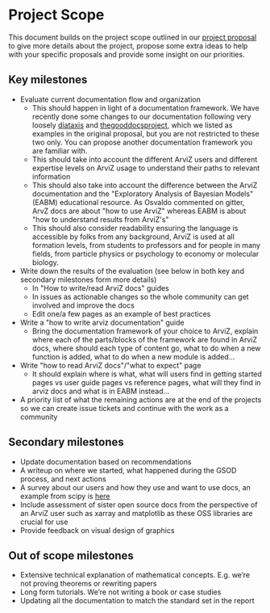 # Project Scope
This document builds on the project scope outlined in our
[project proposal](https://github.com/arviz-devs/arviz/wiki/Season-of-Docs-2021#projects-scope)
to give more details about the project, propose some extra ideas to help with your specific
proposals and provide some insight on our priorities.

## Key milestones

* Evaluate current documentation flow and organization
   * This should happen in light of a documentation framework.
     We have recently done some changes to our documentation following very loosely
     [diataxis](https://diataxis.fr) and
     [thegooddocsproject](https://thegooddocsproject.dev/about/), which we listed as examples in the
     original proposal, but you are not restricted to these two only. You can propose another
     documentation framework you are familiar with.
   * This should take into account the different ArviZ users and different expertise levels on ArviZ
     usage to understand their paths to relevant information
   * This should also take into account the difference between the ArviZ documentation and the
     "Exploratory Analysis of Bayesian Models" (EABM) educational resource. As Osvaldo commented on gitter,
     ArvZ docs are about "how to use ArviZ" whereas EABM is about "how to understand results from ArviZ's"
   * This should also consider readability ensuring the language is accessible by folks from any background,
     ArviZ is used at all formation levels, from students to professors and for people in many
     fields, from particle physics or psychology to economy or molecular biology.
* Write down the results of the evaluation (see below in both key and secondary milestones form more
  details)
   * In "How to write/read ArviZ docs" guides
   * In issues as actionable changes so the whole community can get involved and improve the docs
   * Edit one/a few pages as an example of best practices
* Write a "how to write arviz documentation" guide
   * Bring the documentation framework of your choice to ArviZ, explain where each of the parts/blocks
     of the framework are found in ArviZ docs, where should each type of content go, what to do when
     a new function is added, what to do when a new module is added...
* Write "how to read ArviZ docs"/"what to expect" page
   * It should explain where is what, what will users find in getting started pages vs user guide pages vs reference pages,
     what will they find in arviz docs and what is in EABM instead...
* A priority list of what the remaining actions are at the end of the projects so we can create issue tickets and continue with the work as a community


## Secondary milestones
* Update documentation based on recommendations
* A writeup on where we started, what happened during the GSOD process, and next actions
* A survey about our users and how they use and want to use docs, an example from scipy is [here](https://github.com/mkg33/GSoD/blob/master/user_survey_summary.pdf)
* Include assessment of sister open source docs from the perspective of an ArviZ user such as xarray and matplotlib as these OSS libraries are crucial for use
* Provide feedback on visual design of graphics

## Out of scope milestones
* Extensive technical explanation of mathematical concepts. E.g. we’re not proving theorems or rewriting papers
* Long form tutorials. We’re not writing a book or case studies
* Updating all the documentation to match the standard set in the report
